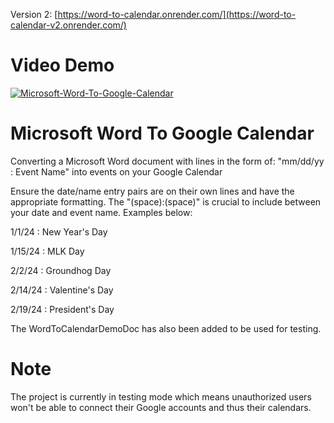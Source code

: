 Version 2: [https://word-to-calendar.onrender.com/](https://word-to-calendar-v2.onrender.com/)

# Video Demo

[![Microsoft-Word-To-Google-Calendar](https://img.youtube.com/vi/gOEYSixDmvU/0.jpg)](https://www.youtube.com/watch?v=gOEYSixDmvU&ab_channel=Allen)

# Microsoft Word To Google Calendar 

Converting a Microsoft Word document with lines in the form of: "mm/dd/yy : Event Name" into events on your Google Calendar

Ensure the date/name entry pairs are on their own lines and have the appropriate formatting.
The "(space):(space)" is crucial to include between your date and event name. Examples below:

1/1/24 : New Year's Day

1/15/24 : MLK Day

2/2/24 : Groundhog Day

2/14/24 : Valentine's Day

2/19/24 : President's Day

The WordToCalendarDemoDoc has also been added to be used for testing.

# Note

The project is currently in testing mode which means unauthorized users won't be able to connect their Google accounts and thus their calendars.
